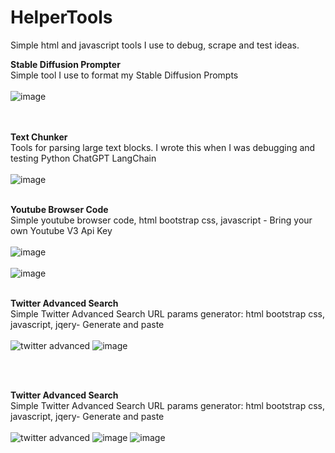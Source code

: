 # HelperTools
Simple html and javascript tools I use to debug, scrape and test ideas.

<b>Stable Diffusion Prompter </b>
<br>
Simple tool I use to format my Stable Diffusion Prompts
<br><br>
![image](https://user-images.githubusercontent.com/23158340/235324668-3853df9f-8425-4206-b6d9-40f57c4ac495.png)
<br><br><br>

<b>Text Chunker</b> 
<br>
Tools for parsing large text blocks. 
I wrote this when I was debugging and testing Python ChatGPT LangChain
<br><br>
![image](https://user-images.githubusercontent.com/23158340/235324787-910490f4-b57a-4b64-afba-9e9af80f463b.png)
<br><br>

<b>Youtube Browser Code</b>
<br>
Simple youtube browser code, html bootstrap css, javascript - Bring your own Youtube V3 Api Key
<br><br>
![image](https://user-images.githubusercontent.com/23158340/235550270-40e68d04-026b-48ce-85ac-270786a4cb47.png)
<br><br>
![image](https://user-images.githubusercontent.com/23158340/235550393-5f701851-a349-4780-9e6d-5e3b68b7f72f.png)
<br><br>

<b>Twitter Advanced Search</b>
<br>
Simple Twitter Advanced Search URL params generator: html bootstrap css, javascript, jqery- Generate and paste
<br><br>
![twitter advanced](https://user-images.githubusercontent.com/23158340/236062523-e7e7ccb5-6c1d-46fd-b0ac-4351119bd3a8.JPG)
![image](https://user-images.githubusercontent.com/23158340/236366363-5e30cfa0-8b9b-4e11-802d-f424ba3c3185.png)

<br><br>

<b>Twitter Advanced Search</b>
<br>
Simple Twitter Advanced Search URL params generator: html bootstrap css, javascript, jqery- Generate and paste
<br><br>
![twitter advanced](https://user-images.githubusercontent.com/23158340/236062523-e7e7ccb5-6c1d-46fd-b0ac-4351119bd3a8.JPG)
![image](https://user-images.githubusercontent.com/23158340/236366363-5e30cfa0-8b9b-4e11-802d-f424ba3c3185.png)
![image](https://github.com/rudybanks/HelperTools/assets/23158340/5d5d20da-7b56-404a-b712-caa835c67185)

